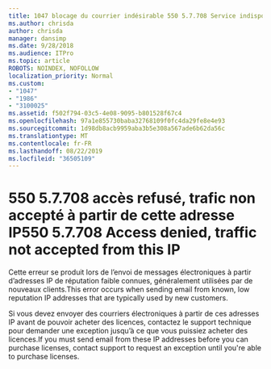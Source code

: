```yaml
---
title: 1047 blocage du courrier indésirable 550 5.7.708 Service indisponible. Accès refusé, trafic non accepté à partir de cette adresse IP
ms.author: chrisda
author: chrisda
manager: dansimp
ms.date: 9/28/2018
ms.audience: ITPro
ms.topic: article
ROBOTS: NOINDEX, NOFOLLOW
localization_priority: Normal
ms.custom:
- "1047"
- "1986"
- "3100025"
ms.assetid: f502f794-03c5-4e08-9095-b801528f67c4
ms.openlocfilehash: 97a1e855730baba32768109f0fc4da29fe8e4e93
ms.sourcegitcommit: 1d98db8acb9959aba3b5e308a567ade6b62da56c
ms.translationtype: MT
ms.contentlocale: fr-FR
ms.lasthandoff: 08/22/2019
ms.locfileid: "36505109"
---
```

# <a name="550-57708-access-denied-traffic-not-accepted-from-this-ip"></a><span data-ttu-id="d220f-103">550 5.7.708 accès refusé, trafic non accepté à partir de cette adresse IP</span><span class="sxs-lookup"><span data-stu-id="d220f-103">550 5.7.708 Access denied, traffic not accepted from this IP</span></span>

<span data-ttu-id="d220f-104">Cette erreur se produit lors de l’envoi de messages électroniques à partir d’adresses IP de réputation faible connues, généralement utilisées par de nouveaux clients.</span><span class="sxs-lookup"><span data-stu-id="d220f-104">This error occurs when sending email from known, low reputation IP addresses that are typically used by new customers.</span></span>

<span data-ttu-id="d220f-105">Si vous devez envoyer des courriers électroniques à partir de ces adresses IP avant de pouvoir acheter des licences, contactez le support technique pour demander une exception jusqu’à ce que vous puissiez acheter des licences.</span><span class="sxs-lookup"><span data-stu-id="d220f-105">If you must send email from these IP addresses before you can purchase licenses, contact support to request an exception until you're able to purchase licenses.</span></span>

